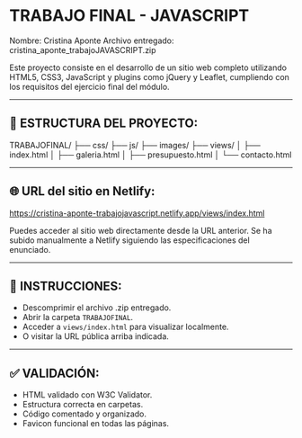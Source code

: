 TRABAJO FINAL - JAVASCRIPT
==========================

Nombre: Cristina Aponte
Archivo entregado: cristina_aponte_trabajoJAVASCRIPT.zip

Este proyecto consiste en el desarrollo de un sitio web completo utilizando HTML5, CSS3, JavaScript y plugins como jQuery y Leaflet, cumpliendo con los requisitos del ejercicio final del módulo.

-------------------------------
📂 ESTRUCTURA DEL PROYECTO:
-------------------------------
TRABAJOFINAL/
├── css/
├── js/
├── images/
├── views/
│   ├── index.html
│   ├── galeria.html
│   ├── presupuesto.html
│   └── contacto.html

------------------------------------
🌐 URL del sitio en Netlify:
------------------------------------
https://cristina-aponte-trabajojavascript.netlify.app/views/index.html

Puedes acceder al sitio web directamente desde la URL anterior. Se ha subido manualmente a Netlify siguiendo las especificaciones del enunciado.

------------------------------------
📝 INSTRUCCIONES:
------------------------------------
- Descomprimir el archivo .zip entregado.
- Abrir la carpeta `TRABAJOFINAL`.
- Acceder a `views/index.html` para visualizar localmente.
- O visitar la URL pública arriba indicada.

------------------------------------
✅ VALIDACIÓN:
------------------------------------
- HTML validado con W3C Validator.
- Estructura correcta en carpetas.
- Código comentado y organizado.
- Favicon funcional en todas las páginas.
